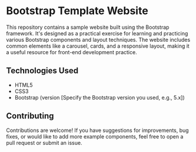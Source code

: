 # Bootstrap Template Website

This repository contains a sample website built using the Bootstrap framework. It's designed as a practical exercise for learning and practicing various Bootstrap components and layout techniques. The website includes common elements like a carousel, cards, and a responsive layout, making it a useful resource for front-end development practice.
## Technologies Used

* HTML5
* CSS3
* Bootstrap (version [Specify the Bootstrap version you used, e.g., 5.x])

## Contributing

Contributions are welcome! If you have suggestions for improvements, bug fixes, or would like to add more example components, feel free to open a pull request or submit an issue.

